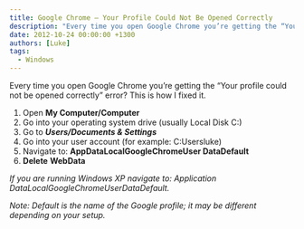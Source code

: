 ```yaml
---
title: Google Chrome – Your Profile Could Not Be Opened Correctly
description: "Every time you open Google Chrome you’re getting the “Your profile could not be opened correctly” error? This is how I fixed it."
date: 2012-10-24 00:00:00 +1300
authors: [Luke]
tags:
  - Windows
---
```

Every time you open Google Chrome you’re getting the “Your profile could not be opened correctly” error? This is how I fixed it.

  1. Open **My Computer/Computer**
  2. Go into your operating system drive (usually Local Disk C:)
  3. Go to _**Users/Documents & Settings**_
  4. Go into your user account (for example: C:Usersluke)
  5. Navigate to: **AppDataLocalGoogleChromeUser DataDefault**
  6. **Delete** **WebData**

_If you are running Windows XP navigate to: Application DataLocalGoogleChromeUserDataDefault._

_Note: Default is the name of the Google profile; it may be different depending on your setup._
